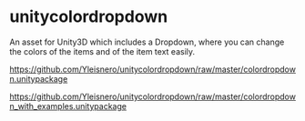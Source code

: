 # unitycolordropdown
An asset for Unity3D which includes a Dropdown, where you can change the colors of the items and of the item text easily.

https://github.com/Yleisnero/unitycolordropdown/raw/master/colordropdown.unitypackage

https://github.com/Yleisnero/unitycolordropdown/raw/master/colordropdown_with_examples.unitypackage
